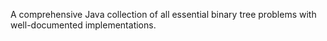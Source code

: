 ﻿A comprehensive Java collection of all essential binary tree problems with well-documented implementations.

